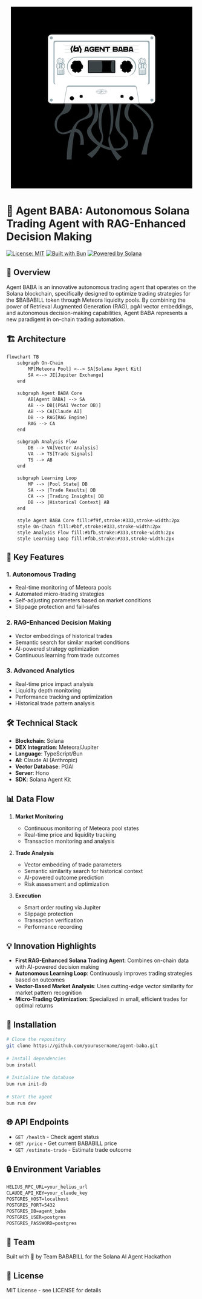 <p align="center">
  <img src="agent-baba-github.jpg" alt="Agent Baba Logo" width="480"/>
</p>

# 🤖 Agent BABA: Autonomous Solana Trading Agent with RAG-Enhanced Decision Making

[![License: MIT](https://img.shields.io/badge/License-MIT-yellow.svg)](https://opensource.org/licenses/MIT)
[![Built with Bun](https://img.shields.io/badge/Built%20with-Bun-orange)](https://bun.sh/)
[![Powered by Solana](https://img.shields.io/badge/Powered%20by-Solana-purple)](https://solana.com/)

## 🌟 Overview

Agent BABA is an innovative autonomous trading agent that operates on the Solana blockchain, specifically designed to optimize trading strategies for the $BABABILL token through Meteora liquidity pools. By combining the power of Retrieval Augmented Generation (RAG), pgAI vector embeddings, and autonomous decision-making capabilities, Agent BABA represents a new paradigent in on-chain trading automation.

## 🏗️ Architecture

```mermaid
flowchart TB
    subgraph On-Chain
        MP[Meteora Pool] <--> SA[Solana Agent Kit]
        SA <--> JE[Jupiter Exchange]
    end

    subgraph Agent BABA Core
        AB[Agent BABA] --> SA
        AB --> DB[(PGAI Vector DB)]
        AB --> CA[Claude AI]
        DB --> RAG[RAG Engine]
        RAG --> CA
    end

    subgraph Analysis Flow
        DB --> VA[Vector Analysis]
        VA --> TS[Trade Signals]
        TS --> AB
    end

    subgraph Learning Loop
        MP --> |Pool State| DB
        SA --> |Trade Results| DB
        CA --> |Trading Insights| DB
        DB --> |Historical Context| AB
    end

    style Agent BABA Core fill:#f9f,stroke:#333,stroke-width:2px
    style On-Chain fill:#bbf,stroke:#333,stroke-width:2px
    style Analysis Flow fill:#bfb,stroke:#333,stroke-width:2px
    style Learning Loop fill:#fbb,stroke:#333,stroke-width:2px
```

## 🚀 Key Features

### 1. Autonomous Trading

- Real-time monitoring of Meteora pools
- Automated micro-trading strategies
- Self-adjusting parameters based on market conditions
- Slippage protection and fail-safes

### 2. RAG-Enhanced Decision Making

- Vector embeddings of historical trades
- Semantic search for similar market conditions
- AI-powered strategy optimization
- Continuous learning from trade outcomes

### 3. Advanced Analytics

- Real-time price impact analysis
- Liquidity depth monitoring
- Performance tracking and optimization
- Historical trade pattern analysis

## 🛠️ Technical Stack

- **Blockchain**: Solana
- **DEX Integration**: Meteora/Jupiter
- **Language**: TypeScript/Bun
- **AI**: Claude AI (Anthropic)
- **Vector Database**: PGAI
- **Server**: Hono
- **SDK**: Solana Agent Kit

## 📊 Data Flow

1. **Market Monitoring**

   - Continuous monitoring of Meteora pool states
   - Real-time price and liquidity tracking
   - Transaction monitoring and analysis

2. **Trade Analysis**

   - Vector embedding of trade parameters
   - Semantic similarity search for historical context
   - AI-powered outcome prediction
   - Risk assessment and optimization

3. **Execution**
   - Smart order routing via Jupiter
   - Slippage protection
   - Transaction verification
   - Performance recording

## 💡 Innovation Highlights

- **First RAG-Enhanced Solana Trading Agent**: Combines on-chain data with AI-powered decision making
- **Autonomous Learning Loop**: Continuously improves trading strategies based on outcomes
- **Vector-Based Market Analysis**: Uses cutting-edge vector similarity for market pattern recognition
- **Micro-Trading Optimization**: Specialized in small, efficient trades for optimal returns

## 🔧 Installation

```bash
# Clone the repository
git clone https://github.com/yourusername/agent-baba.git

# Install dependencies
bun install

# Initialize the database
bun run init-db

# Start the agent
bun run dev
```

## 🌐 API Endpoints

- `GET /health` - Check agent status
- `GET /price` - Get current BABABILL price
- `GET /estimate-trade` - Estimate trade outcome

## 🔒 Environment Variables

```env
HELIUS_RPC_URL=your_helius_url
CLAUDE_API_KEY=your_claude_key
POSTGRES_HOST=localhost
POSTGRES_PORT=5432
POSTGRES_DB=agent_baba
POSTGRES_USER=postgres
POSTGRES_PASSWORD=postgres
```

## 👥 Team

Built with 💜 by Team BABABILL for the Solana AI Agent Hackathon

## 📄 License

MIT License - see LICENSE for details

